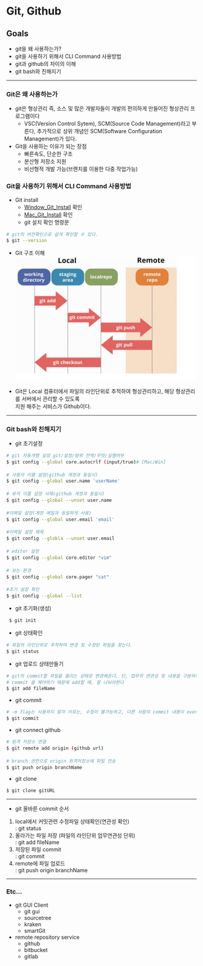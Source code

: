 # Git, Github

## Goals

- git을 왜 사용하는가?
- git을 사용하기 위해서 CLI Command 사용방법
- git과 github의 차이의 이해
- git bash와 친해지기

---

### Git은 왜 사용하는가

- git은 형상관리 즉, 소스 및 많은 개발자들이 개발의 편의하게 만들어진 형상관리 프로그램이다
  - VSC(Version Control Sytem), SCM(Source Code Management)라고 부른다, 추가적으로 상위 개념인 SCM(Software Configuration Management)가 있다.
- Git을 사용하는 이유가 되는 장점
  - 빠른속도, 단순한 구조
  - 분산형 저장소 지원
  - 비선형적 개발 가능(브랜치를 이용한 다중 작업가능)

### Git을 사용하기 위해서 CLI Command 사용방법

- Git install
  - [Window_Git_Install](https://gitforwindows.org) 확인
  - [Mac_Git_Install](https://git-scm.com/book/ko/v2/%EC%8B%9C%EC%9E%91%ED%95%98%EA%B8%B0-Git-%EC%84%A4%EC%B9%98) 확인
  - git 설치 확인 명령문

```bash
# git의 버전확인으로 쉽게 확인할 수 있다.
$ git --version
```

- Git 구조 이해
  ![HEROPY](../resource/GitProcess.png)

- Git은 Local 컴퓨터에서 파일의 라인단위로 추적하여 형상관리하고, 해당 형상관리를 서버에서 관리할 수 있도록  
  지원 해주는 서비스가 Github이다.

---

### Git bash와 친해지기

- git 초기설정

```bash
# git 자동개행 설정 git/설정/범위 전역/무엇/실행여부
$ git config --global core.autocrlf (input/true)# [Mac/Win]

# 사용자 이름 설정(github 계정과 동일시)
$ git config --global user.name 'userName'

# 유저 이름 설정 삭제(github 계정과 동일시)
$ git config --global --unset user.name

#이메일 설정(계정 메일과 동일하게 사용)
$ git config --global user.email 'email'

#이메일 설정 해제
$ git config --globla --unset user.email

# editor 설정
$ git config --global core.editor "vim"

# 보는 환경
$ git config --global core.pager "cat"

#초기 설정 확인
$ git config --global --list

```

- git 초기화(생성)

```bash
 $ git init
```

- git 상태확인

```bash
# 파일의 라인단위로 추적하여 변경 및 수정된 파일을 찾는다.
$ git status
```

- git 업로드 상태만들기

```bash
# git의 commit할 파일을 올리는 상태로 변경해준다. 단, 업무의 연관성 및 내용을 구분하여
# commit 을 해야하기 때문에 add할 때, 잘 나눠야한다
$ git add fileName
```

- git commit

```bash
# -m flag는 사용하지 말자 이유는, 수정이 불가능하고, 다른 사람의 commit 내용이 overwrite 되기때문
$ git commit
```

- git connect github

```bash
# 원격 저장소 연결
$ git remote add origin (github url)

# branch 권한으로 origin 원격저장소에 파일 전송
$ git push origin branchName
```

- git clone

```bash
$ git clone gitURL
```

---

- git 올바른 commit 순서

1. local에서 커밋관련 수정파일 상태확인(연관성 확인)  
   : git status
1. 올라가는 파일 저장 (파일의 라인단위 업무연관성 단위)  
   : git add fileName
1. 저장된 파일 commit  
   : git commit
1. remote에 파일 업로드  
   : git push origin branchName

---

### Etc...

- git GUI Client
  - git gui
  - sourcetree
  - kraken
  - smartGit
- remote repository service
  - github
  - bitbucket
  - gitlab
